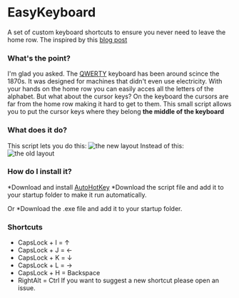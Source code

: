 # EasyKeyboard
A set of custom keyboard shortcuts to ensure you never need to leave the home row.
The inspired by this [blog post](https://tonsky.me/blog/cursor-keys/)

### What's the point?
I'm glad you asked. The [QWERTY](https://en.wikipedia.org/wiki/QWERTY#History) keyboard has been around scince the 1870s. It was designed for machines that didn't even use electricity. With your hands on the home row you can easily acces all the letters of the alphabet. But what about the cursor keys? On the keyboard the cursors are far from the home row making it hard to get to them. This small script allows you to put the cursor keys where they belong **the middle of the keyboard**

### What does it do?
This script lets you do this: ![the new layout](https://tonsky.me/blog/cursor-keys/remap.png " ")
Instead of this: ![the old layout](https://tonsky.me/blog/cursor-keys/far_away.png " ")

### How do I install it?
*Download and install [AutoHotKey](https://www.autohotkey.com/) 
*Download the script file and add it to your startup folder to make it run automatically.

Or
*Download the .exe file and add it to your startup folder.

### Shortcuts
* CapsLock + I = ↑
* CapsLock + J = ←
* CapsLock + K = ↓
* CapsLock + L = →
* CapsLock + H = Backspace
* RightAlt = Ctrl
If you want to suggest a new shortcut please open an issue.
